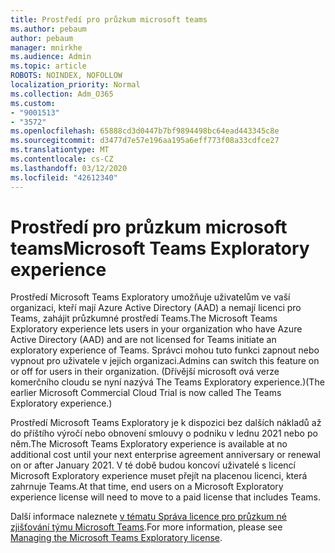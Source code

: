 ```yaml
---
title: Prostředí pro průzkum microsoft teams
ms.author: pebaum
author: pebaum
manager: mnirkhe
ms.audience: Admin
ms.topic: article
ROBOTS: NOINDEX, NOFOLLOW
localization_priority: Normal
ms.collection: Adm_O365
ms.custom:
- "9001513"
- "3572"
ms.openlocfilehash: 65888cd3d0447b7bf9894498bc64ead443345c8e
ms.sourcegitcommit: d3477d7e57e196aa195a6eff773f08a33cdfce27
ms.translationtype: MT
ms.contentlocale: cs-CZ
ms.lasthandoff: 03/12/2020
ms.locfileid: "42612340"
---
```

# <a name="microsoft-teams-exploratory-experience"></a><span data-ttu-id="e4821-102">Prostředí pro průzkum microsoft teams</span><span class="sxs-lookup"><span data-stu-id="e4821-102">Microsoft Teams Exploratory experience</span></span>

<span data-ttu-id="e4821-103">Prostředí Microsoft Teams Exploratory umožňuje uživatelům ve vaší organizaci, kteří mají Azure Active Directory (AAD) a nemají licenci pro Teams, zahájit průzkumné prostředí Teams.</span><span class="sxs-lookup"><span data-stu-id="e4821-103">The Microsoft Teams Exploratory experience lets users in your organization who have Azure Active Directory (AAD) and are not licensed for Teams initiate an exploratory experience of Teams.</span></span> <span data-ttu-id="e4821-104">Správci mohou tuto funkci zapnout nebo vypnout pro uživatele v jejich organizaci.</span><span class="sxs-lookup"><span data-stu-id="e4821-104">Admins can switch this feature on or off for users in their organization.</span></span> <span data-ttu-id="e4821-105">(Dřívější microsoft ová verze komerčního cloudu se nyní nazývá The Teams Exploratory experience.)</span><span class="sxs-lookup"><span data-stu-id="e4821-105">(The earlier Microsoft Commercial Cloud Trial is now called The Teams Exploratory experience.)</span></span>

<span data-ttu-id="e4821-106">Prostředí Microsoft Teams Exploratory je k dispozici bez dalších nákladů až do příštího výročí nebo obnovení smlouvy o podniku v lednu 2021 nebo po něm.</span><span class="sxs-lookup"><span data-stu-id="e4821-106">The Microsoft Teams Exploratory experience is available at no additional cost until your next enterprise agreement anniversary or renewal on or after January 2021.</span></span> <span data-ttu-id="e4821-107">V té době budou koncoví uživatelé s licencí Microsoft Exploratory experience muset přejít na placenou licenci, která zahrnuje Teams.</span><span class="sxs-lookup"><span data-stu-id="e4821-107">At that time, end users on a Microsoft Exploratory experience license will need to move to a paid license that includes Teams.</span></span>

<span data-ttu-id="e4821-108">Další informace naleznete [v tématu Správa licence pro průzkum né zjišťování týmu Microsoft Teams](https://docs.microsoft.com/microsoftteams/teams-exploratory/).</span><span class="sxs-lookup"><span data-stu-id="e4821-108">For more information, please see [Managing the Microsoft Teams Exploratory license](https://docs.microsoft.com/microsoftteams/teams-exploratory/).</span></span>
